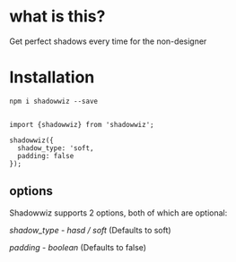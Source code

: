 # what is this?

Get perfect shadows every time for the non-designer

# Installation

`npm i shadowwiz --save`

```

import {shadowwiz} from 'shadowwiz';

shadowwiz({
  shadow_type: 'soft,
  padding: false
});
```

## options

Shadowwiz supports 2 options, both of which are optional:

_shadow_type_ - _hasd / soft_ (Defaults to soft)

_padding_ - _boolean_ (Defaults to false)
